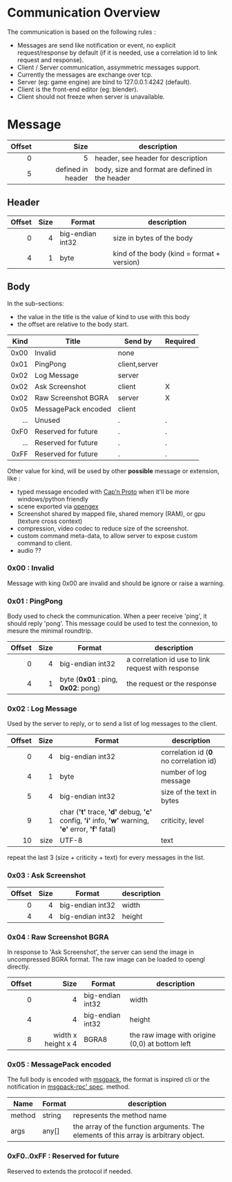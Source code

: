 # Communication Overview

The communication is based on the following rules :

* Messages are send like notification or event, no explicit request/response by default (if it is needed, use a correlation id to link request and response).
* Client / Server communication, assymmetric messages support.
* Currently the messages are exchange over tcp.
* Server (eg: game engine) are bind to 127.0.0.1:4242 (default).
* Client is the front-end editor (eg: blender).
* Client should not freeze when server is unavailable.

# Message

| Offset | Size | description |
|-------:|-----:|-------------|
| 0 | 5 | header,  see header for description |
| 5 | defined in header| body, size and format are defined in the header |


## Header

| Offset | Size | Format | description |
|-------:|-----:|--------|-------------|
| 0 | 4 | big-endian int32 | size in bytes of the body |
| 4 | 1 | byte | kind of the body (kind = format + version)|

## Body

In the sub-sections:

* the value in the title is the value of kind to use with this body
* the offset are relative to the body start.

| Kind | Title | Send by | Required |
|-----:|-------|---------|----------|
| 0x00 | Invalid | none | |
| 0x01 | PingPong | client,server | |
| 0x02 | Log Message | server | |
| 0x02 | Ask Screenshot | client | X |
| 0x02 | Raw Screenshot BGRA| server | X |
| 0x05 | MessagePack encoded | client | |
| ... | Unused | . |. |
| 0xF0 | Reserved for future | .|. |
| ... | Reserved for future | .|. |
| 0xFF | Reserved for future | .|. |


Other value for kind, will be used by other **possible** message or extension, like :
* typed message encoded with [Cap’n Proto](http://kentonv.github.io/capnproto/otherlang.html) when it'll be more windows/python friendly
* scene exported via [opengex](http://opengex.org)
* Screenshot shared by mapped file, shared memory (RAM), or gpu (texture cross context)
* compression, video codec to reduce size of the screenshot.
* custom command meta-data, to allow server to expose custom command to client.
* audio ??

### 0x00 : Invalid

Message with king 0x00 are invalid and should be ignore or raise a warning.

### 0x01 : PingPong

Body used to check the communication. When a peer receive 'ping', it should reply 'pong'. This message could be used to test the connexion, to mesure the minimal  roundtrip.

| Offset | Size | Format | description |
|-------:|-----:|--------|-------------|
| 0 | 4 | big-endian int32 | a correlation id use to link request with response|
| 4 | 1 | byte (**0x01** : ping, **0x02**: pong)| the request or the response|


### 0x02 : Log Message

Used by the server to reply, or to send a list of log messages to the client.

| Offset | Size | Format | description |
|-------:|-----:|--------|-------------|
| 0 | 4 | big-endian int32 | correlation id (**0** no correlation id)|
| 4 | 1 | byte | number of log message|
| 5 | 4 | big-endian int32 | size of the text in bytes|
| 9 | 1 | char (**'t'** trace, **'d'** debug, **'c'** config, **'i'** info, **'w'** warning, **'e'** error, **'f'** fatal)| criticity, level|
| 10 | size | UTF-8| text|

repeat the last 3 (size + criticity + text) for every messages in the list.

### 0x03 : Ask Screenshot

| Offset | Size | Format | description |
|-------:|-----:|--------|-------------|
| 0 | 4 | big-endian int32 | width|
| 4 | 4 | big-endian int32 | height|

### 0x04 : Raw Screenshot BGRA

In response to 'Ask Screenshot', the server can send the image in uncompressed BGRA format. The raw image can be loaded to opengl directly.

| Offset | Size | Format | description |
|-------:|-----:|--------|-------------|
| 0 | 4 | big-endian int32 | width|
| 4 | 4 | big-endian int32 | height|
| 8 | width x height x 4 | BGRA8| the raw image with origine (0,0) at bottom left|

### 0x05 : MessagePack encoded

The full body is encoded with [msgpack](http://msgpack.org/), the format is inspired cli or the notification in [msgpack-rpc' spec](https://github.com/msgpack-rpc/msgpack-rpc/blob/master/spec.md).
method.

|Name| Format | description |
|----|--------|-------------|
| method | string | represents the method name |
| args| any[] | the array of the function arguments. The elements of this array is arbitrary object. |

### 0xF0..0xFF : Reserved for future

Reserved to extends the protocol if needed.
